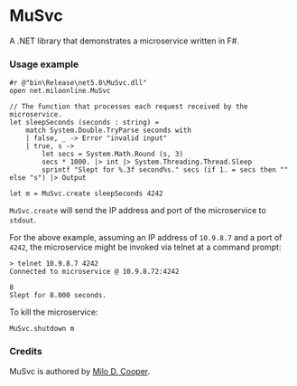 # MuSvc
A .NET library that demonstrates a microservice written in F#.

### Usage example
```
#r @"bin\Release\net5.0\MuSvc.dll"
open net.miloonline.MuSvc

// The function that processes each request received by the microservice.
let sleepSeconds (seconds : string) =
    match System.Double.TryParse seconds with
    | false, _ -> Error "invalid input"
    | true, s ->
        let secs = System.Math.Round (s, 3)
        secs * 1000. |> int |> System.Threading.Thread.Sleep
        sprintf "Slept for %.3f second%s." secs (if 1. = secs then "" else "s") |> Output

let m = MuSvc.create sleepSeconds 4242
```

`MuSvc.create` will send the IP address and port of the microservice to `stdout`.

For the above example, assuming an IP address of `10.9.8.7` and a port of `4242`, the microservice might be invoked via telnet at a command prompt:

```
> telnet 10.9.8.7 4242
Connected to microservice @ 10.9.8.72:4242

8
Slept for 8.000 seconds.
```

To kill the microservice:
```
MuSvc.shutdown m
```

### Credits
MuSvc is authored by [Milo D. Cooper](https://www.miloonline.net).
